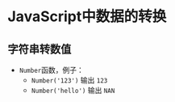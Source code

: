 # JavaScript中数据的转换

## 字符串转数值

* `Number`函数，例子：
    * `Number('123')` 输出 `123`
    * `Number('hello')` 输出 `NAN`
